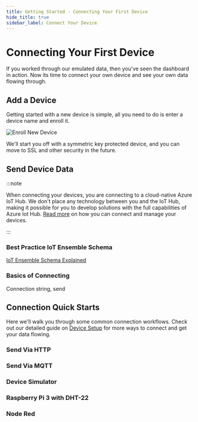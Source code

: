 ```yaml
---
title: Getting Started - Connecting Your First Device
hide_title: true
sidebar_label: Connect Your Device
---
```


# Connecting Your First Device

If you worked through our emulated data, then you've seen the dashboard in action.  Now its time to connect your own device and see your own data flowing through.

## Add a Device

Getting started with a new device is simple, all you need to do is enter a device name and enroll it.

![Enroll New Device](/img/screenshots/dashboard-enroll-device.png)

We'll start you off with a symmetric key protected device, and you can move to SSL and other security in the future.

## Send Device Data

:::note

When connecting your devices, you are connecting to a cloud-native Azure IoT Hub.  We don't place any technology between you and the IoT Hub, making it possible for you to develop solutions with the full capabilities of Azure Iot Hub.  [Read more](https://docs.microsoft.com/en-us/azure/iot-hub/quickstart-send-telemetry-cli) on how you can connect and manage your devices.

:::

### Best Practice IoT Ensemble Schema

[IoT Ensemble Schema Explained](developers/iot-best-practice-schema-explained)

### Basics of Connecting

Connection string, send

## Connection Quick Starts

Here we'll walk you through some common connection workflows.  Check out our detailed guide on [Device Setup](developers/device-setup-explained) for more ways to connect and get your data flowing.

### Send Via HTTP

### Send Via MQTT

### Device Simulator

### Raspberry Pi 3 with DHT-22

### Node Red
